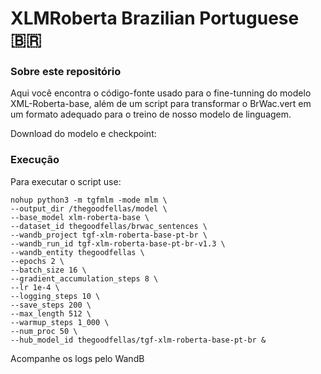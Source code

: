 # XLMRoberta Brazilian Portuguese :brazil:

<!--:uk: English [documentation here](README_en.md)-->

### Sobre este repositório

Aqui você encontra o código-fonte usado para o fine-tunning do modelo XML-Roberta-base, além de um script para transformar
o BrWac.vert em um formato adequado para o treino de nosso modelo de linguagem.

Download do modelo e checkpoint:

### Execução

Para executar o script use:

```shell
nohup python3 -m tgfmlm -mode mlm \
--output_dir /thegoodfellas/model \
--base_model xlm-roberta-base \
--dataset_id thegoodfellas/brwac_sentences \
--wandb_project tgf-xlm-roberta-base-pt-br \
--wandb_run_id tgf-xlm-roberta-base-pt-br-v1.3 \
--wandb_entity thegoodfellas \
--epochs 2 \
--batch_size 16 \
--gradient_accumulation_steps 8 \
--lr 1e-4 \
--logging_steps 10 \
--save_steps 200 \
--max_length 512 \
--warmup_steps 1_000 \
--num_proc 50 \
--hub_model_id thegoodfellas/tgf-xlm-roberta-base-pt-br &
```

Acompanhe os logs pelo WandB
